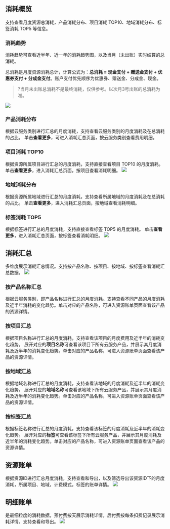 ## 消耗概览
支持查看月度资源总消耗，产品消耗分布、项目消耗 TOP10、地域消耗分布、标签消耗 TOP5 等信息。

### 消耗趋势
消耗趋势可查看近半年、近一年的消耗趋势图，以及当月（未出账）实时结算的总消耗。

总消耗是月度资源消耗总计，计算公式为：**总消耗 = 现金支付 + 赠送金支付 + 优惠券支付 + 分成金支付**。账户支付优先顺序为优惠券、赠送金、分成金、现金。
>?当月未出账总消耗不是最终消耗，仅供参考。以次月3号出账的总消耗为准。
>
![](https://qcloudimg.tencent-cloud.cn/raw/9900b1df11e531a1a401cc3120cf12b0.png)

### 产品消耗分布
根据云服务类别进行汇总的月度消耗，支持查看云服务类别的月度消耗及在总消耗的占比。
单击**查看更多**，可进入消耗汇总页面，按云服务类别查看费用明细。

### 项目消耗 TOP10
根据资源所属项目进行汇总的月度消耗，支持直接查看项目 TOP10 的月度消耗。
单击**查看更多**，进入消耗汇总页面，按项目查看消耗明细。
 ![](https://qcloudimg.tencent-cloud.cn/raw/ab24090ad2236d45d01aba9322696b53.png)

### 地域消耗分布
根据资源所属地域进行汇总的月度消耗，支持查看所属地域的月度消耗及在总消耗的占比。
单击**查看更多**，进入消耗汇总页面，按地域查看消耗明细。

### 标签消耗 TOP5
根据标签进行汇总的月度消耗，支持直接查看标签 TOP5 的月度消耗。
单击**查看更多**，进入消耗汇总页面，按标签查看消耗明细。
![](https://qcloudimg.tencent-cloud.cn/raw/a9c8196c8600e09fcdc0fe9b50b147b2.png)

## 消耗汇总
多维度展示消耗汇总情况。支持按产品名称、按项目、按地域、按标签查看消耗汇总数据。
![](https://qcloudimg.tencent-cloud.cn/raw/6b12a88f30c20bbcafdc7d9258e393f8.png)

### 按产品名称汇总
根据云服务类别，即产品名称进行汇总的月度消耗。支持查看不同产品的月度消耗及近半年消耗的变化趋势。单击对应的产品名称，可进入资源账单页面查看该产品的资源详情。

### 按项目汇总
根据项目名称进行汇总的月度消耗，支持查看该项目的月度费用及近半年的消耗变化趋势。
展开对应的**项目名称**可查看该项目下所有云服务产品，并展示其月度消耗及近半年的消耗变化趋势。单击对应的产品名称，可进入资源账单页面查看该产品的资源详情。

### 按地域汇总
根据地域名称进行汇总的月度消耗，支持查看该地域的月度消耗及近半年的消耗变化趋势。
展开对应的**地域名称**可查看该地域下所有云服务产品，并展示其月度消耗及近半年的消耗变化趋势。单击对应的产品名称，可进入资源账单页面查看该产品的资源详情。

### 按标签汇总
根据标签名称进行汇总的月度消耗，支持查看该标签的月度消耗及近半年的消耗变化趋势。
展开对应的**标签**可查看该标签下所有云服务产品，并展示其月度消耗及近半年的消耗变化趋势。单击对应的产品名称，可进入资源账单页面查看该产品的资源详情。

## 资源账单
根据资源ID进行汇总月度消耗，支持查看和导出，以及筛选导出该资源ID下的月度消耗，所属项目、地域，计费模式，标签的账单详情。
 ![](https://qcloudimg.tencent-cloud.cn/raw/ec251638b5bd843abed1f4f052464946.png)

## 明细账单
是最细粒度的消耗数据，预付费按天展示消耗详情，后付费按每条扣费记录展示消耗详情。支持查看和导出。
![](https://qcloudimg.tencent-cloud.cn/raw/5934774fc0cdff16e07cdfeba65f8b7a.png)
